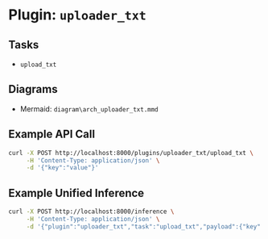 # Plugin: `uploader_txt`

## Tasks
- `upload_txt`

## Diagrams
- Mermaid: `diagram\arch_uploader_txt.mmd`

## Example API Call
```bash
curl -X POST http://localhost:8000/plugins/uploader_txt/upload_txt \
     -H 'Content-Type: application/json' \
     -d '{"key":"value"}'
```

## Example Unified Inference
```bash
curl -X POST http://localhost:8000/inference \
     -H 'Content-Type: application/json' \
     -d '{"plugin":"uploader_txt","task":"upload_txt","payload":{"key":"value"}}'
```
